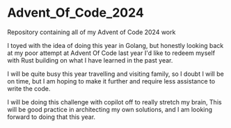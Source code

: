 # Advent_Of_Code_2024
Repository containing all of my Advent of Code 2024 work

I toyed with the idea of doing this year in Golang, but honestly looking back at my poor attempt at Advent Of Code last year I'd like to redeem myself with Rust building on what I have learned in the past year.

I will be quite busy this year travelling and visiting family, so I doubt I will be on time, but I am hoping to make it further and require less assistance to write the code.

I will be doing this challenge with copilot off to really stretch my brain, This will be good practice in architecting my own solutions, and I am looking forward to doing that this year.
